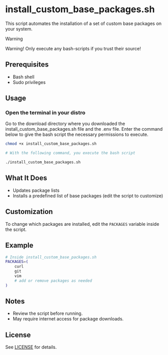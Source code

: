 # install_custom_base_packages.sh

This script automates the installation of a set of custom base packages on your system.

> [!WARNING]
> Warning! Only execute any bash-scripts if you trust their source!

## Prerequisites

- Bash shell
- Sudo privileges

## Usage

### Open the terminal in your distro

Go to the download directory where you downloaded the install_custom_base_packages.sh file and the .env file.
Enter the command below to give the bash script the necessary permissions to execute.

```bash
chmod +x install_custom_base_packages.sh

# With the following command, you execute the bash script

./install_custom_base_packages.sh
```

## What It Does

- Updates package lists
- Installs a predefined list of base packages (edit the script to customize)

## Customization

To change which packages are installed, edit the `PACKAGES` variable inside the script.

## Example

```bash
# Inside install_custom_base_packages.sh
PACKAGES=(
    curl
    git
    vim
    # add or remove packages as needed
)
```

## Notes

- Review the script before running.
- May require internet access for package downloads.

## License

See [LICENSE](../LICENSE) for details.